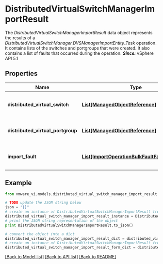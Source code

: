 # DistributedVirtualSwitchManagerImportResult

The *DistributedVirtualSwitchManagerImportResult* data object represents the results of a *DistributedVirtualSwitchManager.DVSManagerImportEntity_Task* operation.  It contains lists of the switches and portgroups that were created. It also contains a list of faults that occurred during the operation.  ***Since:*** vSphere API 5.1 

## Properties
Name | Type | Description | Notes
------------ | ------------- | ------------- | -------------
**distributed_virtual_switch** | [**List[ManagedObjectReference]**](ManagedObjectReference.md) | List of distributed virtual switches.  ***Since:*** vSphere API 5.1  Refers instances of *DistributedVirtualSwitch*.  | [optional] 
**distributed_virtual_portgroup** | [**List[ManagedObjectReference]**](ManagedObjectReference.md) | List of distributed virtual portgroups.  ***Since:*** vSphere API 5.1  Refers instances of *DistributedVirtualPortgroup*.  | [optional] 
**import_fault** | [**List[ImportOperationBulkFaultFaultOnImport]**](ImportOperationBulkFaultFaultOnImport.md) | Faults that occurred on the entities during the import operation.  ***Since:*** vSphere API 5.1  | [optional] 

## Example

```python
from vmware_vi.models.distributed_virtual_switch_manager_import_result import DistributedVirtualSwitchManagerImportResult

# TODO update the JSON string below
json = "{}"
# create an instance of DistributedVirtualSwitchManagerImportResult from a JSON string
distributed_virtual_switch_manager_import_result_instance = DistributedVirtualSwitchManagerImportResult.from_json(json)
# print the JSON string representation of the object
print DistributedVirtualSwitchManagerImportResult.to_json()

# convert the object into a dict
distributed_virtual_switch_manager_import_result_dict = distributed_virtual_switch_manager_import_result_instance.to_dict()
# create an instance of DistributedVirtualSwitchManagerImportResult from a dict
distributed_virtual_switch_manager_import_result_form_dict = distributed_virtual_switch_manager_import_result.from_dict(distributed_virtual_switch_manager_import_result_dict)
```
[[Back to Model list]](../README.md#documentation-for-models) [[Back to API list]](../README.md#documentation-for-api-endpoints) [[Back to README]](../README.md)


